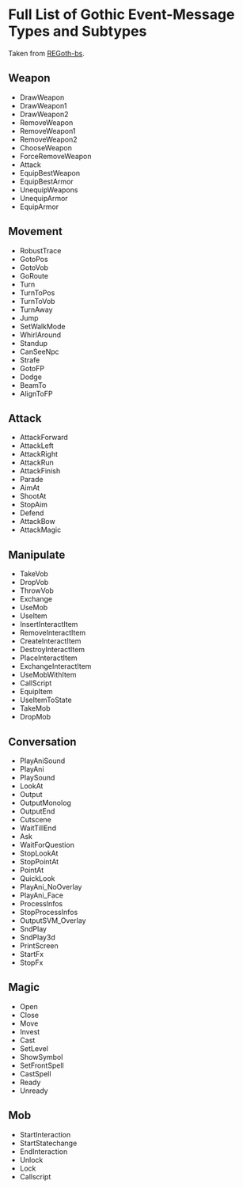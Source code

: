 # Full List of Gothic Event-Message Types and Subtypes

Taken from [REGoth-bs](https://github.com/REGoth-project/REGoth-bs/blob/master/src/AI/EventMessage.hpp).

## Weapon

- DrawWeapon
- DrawWeapon1
- DrawWeapon2
- RemoveWeapon
- RemoveWeapon1
- RemoveWeapon2
- ChooseWeapon
- ForceRemoveWeapon
- Attack
- EquipBestWeapon
- EquipBestArmor
- UnequipWeapons
- UnequipArmor
- EquipArmor

## Movement

- RobustTrace
- GotoPos
- GotoVob
- GoRoute
- Turn
- TurnToPos
- TurnToVob
- TurnAway
- Jump
- SetWalkMode
- WhirlAround
- Standup
- CanSeeNpc
- Strafe
- GotoFP
- Dodge
- BeamTo
- AlignToFP

## Attack

- AttackForward
- AttackLeft
- AttackRight
- AttackRun
- AttackFinish
- Parade
- AimAt
- ShootAt
- StopAim
- Defend
- AttackBow
- AttackMagic

## Manipulate

- TakeVob
- DropVob
- ThrowVob
- Exchange
- UseMob
- UseItem
- InsertInteractItem
- RemoveInteractItem
- CreateInteractItem
- DestroyInteractItem
- PlaceInteractItem
- ExchangeInteractItem
- UseMobWithItem
- CallScript
- EquipItem
- UseItemToState
- TakeMob
- DropMob

## Conversation

- PlayAniSound
- PlayAni
- PlaySound
- LookAt
- Output
- OutputMonolog
- OutputEnd
- Cutscene
- WaitTillEnd
- Ask
- WaitForQuestion
- StopLookAt
- StopPointAt
- PointAt
- QuickLook
- PlayAni_NoOverlay
- PlayAni_Face
- ProcessInfos
- StopProcessInfos
- OutputSVM_Overlay
- SndPlay
- SndPlay3d
- PrintScreen
- StartFx
- StopFx

## Magic

- Open
- Close
- Move
- Invest
- Cast
- SetLevel
- ShowSymbol
- SetFrontSpell
- CastSpell
- Ready
- Unready

## Mob

- StartInteraction
- StartStatechange
- EndInteraction
- Unlock
- Lock
- Callscript

